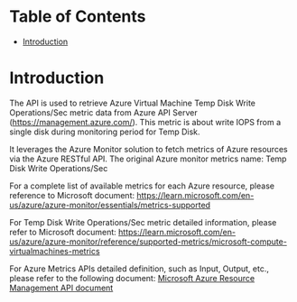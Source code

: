 # Table of Contents
- [Introduction](#introduction)


# Introduction <a name="introduction"></a>
The API is used to retrieve Azure Virtual Machine Temp Disk Write Operations/Sec metric data from Azure API Server (https://management.azure.com/). This metric is about write IOPS from a single disk during monitoring period for Temp Disk.



It leverages the Azure Monitor solution to fetch metrics of Azure resources via the Azure RESTful API. The original Azure monitor metrics name: Temp Disk Write Operations/Sec



For a complete list of available metrics for each Azure resource, please reference to Microsoft document: https://learn.microsoft.com/en-us/azure/azure-monitor/essentials/metrics-supported 

For Temp Disk Write Operations/Sec metric detailed information, please refer to Microsoft document: https://learn.microsoft.com/en-us/azure/azure-monitor/reference/supported-metrics/microsoft-compute-virtualmachines-metrics

For Azure Metrics APIs detailed definition, such as Input, Output, etc., please refer to the following document:
[Microsoft Azure Resource Management API document](https://learn.microsoft.com/en-us/rest/api/monitor/metrics/list?view=rest-monitor-2023-10-01&tabs=HTTP)
